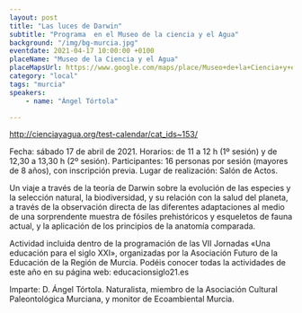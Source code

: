 ```yaml
---
layout: post
title: "Las luces de Darwin"
subtitle: "Programa  en el Museo de la ciencia y el Agua"
background: "/img/bg-murcia.jpg"
eventdate: 2021-04-17 10:00:00 +0100
placeName: "Museo de la Ciencia y el Agua"
placeMapsUrl: https://www.google.com/maps/place/Museo+de+la+Ciencia+y+el+Agua/@37.98052,-1.133403,15z/data=!4m5!3m4!1s0x0:0x708452a6d1b0a85e!8m2!3d37.98052!4d-1.133403
category: "local"
tags: "murcia"
speakers:
    - name: "Ángel Tórtola"

---
```


http://cienciayagua.org/test-calendar/cat_ids~153/  

Fecha: sábado 17 de abril de 2021.
Horarios: de 11 a 12 h (1º sesión) y de 12,30 a 13,30 h (2º sesión).
Participantes: 16 personas por sesión (mayores de 8 años), con inscripción previa.
Lugar de realización: Salón de Actos.

Un viaje a través de la teoría de Darwin sobre la evolución de las especies y la selección natural, la biodiversidad, y su relación con la salud del planeta, a través de la observación directa de las diferentes adaptaciones al medio de una sorprendente muestra de fósiles prehistóricos y esqueletos de fauna actual, y la aplicación de los principios de la anatomía comparada.

Actividad incluida dentro de la programación de las VII Jornadas «Una educación para el siglo XXI», organizadas por la Asociación Futuro de la Educación de la Región de Murcia. Podéis conocer todas la actividades de este año en su página web: educacionsiglo21.es

Imparte: D. Ángel Tórtola. Naturalista, miembro de la Asociación Cultural Paleontológica Murciana, y monitor de Ecoambiental Murcia.

